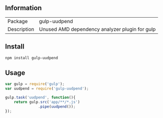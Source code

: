 
## Information

<table>
<tr>
<td>Package</td><td>gulp-uudpend</td>
</tr>
<tr>
<td>Description</td>
<td>Unused AMD dependency analyzer plugin for gulp</td>
</tr>
</table>

## Install

    npm install gulp-uudpend

## Usage

```js
var gulp = require('gulp');
var uudpend = require('gulp-uudpend');

gulp.task('uudpend', function(){
	return gulp.src('app/**/*.js')
			   .pipe(uudpend());
});
```